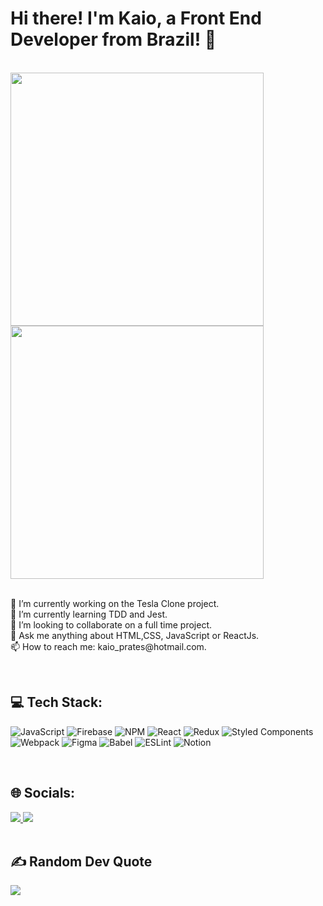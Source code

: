 <h1>Hi there! I'm Kaio, a Front End Developer from Brazil! 🖖</h1> 
<br>

<div align="left">
  <img  width='405px' src="https://github-readme-stats.vercel.app/api?username=KaioPratess&theme=dark&hide_border=false&include_all_commits=false&count_private=false"/>
  <img  width='405px' src="https://github-readme-stats.vercel.app/api/top-langs/?username=kaiopratess&layout=compact&langs_count=7&theme=dark"/>
</div>

<br>

<p>
🔭 I’m currently working on the Tesla Clone project.<br>🌱 I’m currently learning TDD and Jest.<br>👯 I’m looking to collaborate on a full time project.<br>💬 Ask me anything about HTML,CSS, JavaScript or ReactJs.<br>📫 How to reach me: kaio_prates@hotmail.com.
</p>

<br>

<h2>💻 Tech Stack:</h2>

![JavaScript](https://img.shields.io/badge/javascript-%23323330.svg?style=for-the-badge&logo=javascript&logoColor=%23F7DF1E) ![Firebase](https://img.shields.io/badge/firebase-%23039BE5.svg?style=for-the-badge&logo=firebase) ![NPM](https://img.shields.io/badge/NPM-%23000000.svg?style=for-the-badge&logo=npm&logoColor=white) ![React](https://img.shields.io/badge/react-%2320232a.svg?style=for-the-badge&logo=react&logoColor=%2361DAFB) ![Redux](https://img.shields.io/badge/redux-%23593d88.svg?style=for-the-badge&logo=redux&logoColor=white) ![Styled Components](https://img.shields.io/badge/styled--components-DB7093?style=for-the-badge&logo=styled-components&logoColor=white) ![Webpack](https://img.shields.io/badge/webpack-%238DD6F9.svg?style=for-the-badge&logo=webpack&logoColor=black) 	![Figma](https://img.shields.io/badge/figma-%23F24E1E.svg?style=for-the-badge&logo=figma&logoColor=white) ![Babel](https://img.shields.io/badge/Babel-F9DC3e?style=for-the-badge&logo=babel&logoColor=black) ![ESLint](https://img.shields.io/badge/ESLint-4B3263?style=for-the-badge&logo=eslint&logoColor=white) ![Notion](https://img.shields.io/badge/Notion-%23000000.svg?style=for-the-badge&logo=notion&logoColor=white)

<br>


<h2>🌐 Socials:</h2>
<a href='https://instagram.com/kaioprates_'>
  <img src='https://img.shields.io/badge/Instagram-%23E4405F.svg?logo=Instagram&logoColor=white'>
<a/>
<a href='https://linkedin.com/in/kaioprates'>
  <img src='https://img.shields.io/badge/LinkedIn-%230077B5.svg?logo=linkedin&logoColor=white'>
<a/>

  
<br>
<br>

<h2>✍️ Random Dev Quote</h2>

![](https://quotes-github-readme.vercel.app/api?type=horizontal&theme=dark)

